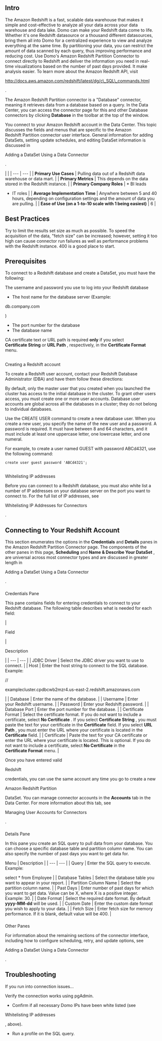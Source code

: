 

Intro
-------

The Amazon Redshift is a fast, scalable data warehouse that makes it simple and cost-effective to analyze all your data across your data warehouse and data lake. Domo can make your Redshift data come to life. Whether it's one Redshift datasource or a thousand different datasources, bring them all into Domo for a centralized experience to view and analyze everything at the same time. By partitioning your data, you can restrict the amount of data scanned by each query, thus improving performance and reducing cost. Use Domo's Amazon Redshift Partition Connector to connect directly to Redshift and deliver the information you need in real-time visualizations based on the number of past days provided. It make analysis easier. To learn more about the Amazon Redshift API, visit

http://docs.aws.amazon.com/redshift/latest/dg/c\_SQL\_commands.html

.


 The Amazon Redshift Partition connector is a "Database" connector, meaning it retrieves data from a database based on a query. In the Data Center, you can access the connector page for this and other Database connectors by clicking
 ****Database****
 in the toolbar at the top of the window.


 You connect to your Amazon Redshift account in the Data Center. This topic discusses the fields and menus that are specific to the Amazon Redshift Partition connector user interface. General information for adding DataSets, setting update schedules, and editing DataSet information is discussed in

Adding a DataSet Using a Data Connector

.

  |  |
| --- | --- |
| ****Primary Use Cases**** |
 Pulling data out of a Redshift data warehouse or data mart.
  |
| ****Primary Metrics**** |
 This depends on the data stored in the Redshift instance.
  |
| ****Primary Company Roles**** | * BI leads
* IT roles
 |
| ****Average Implementation Time**** |
 Anywhere between 5 and 40 hours, depending on configuration settings and the amount of data you are pulling.
  |
| ****Ease of Use (on a 1-to-10 scale with 1 being easiest)**** |
 6
  |

Best Practices
----------------

Try to limit the results set size as much as possible. To speed the acquisition of the data, "fetch size" can be increased; however, setting it too high can cause connector run failures as well as performance problems with the Redshift instance. 400 is a good place to start.


 Prerequisites
---------------

To connect to a Redshift database and create a DataSet, you must have the following:

 The username and password you use to log into your Redshift database
* The host name for the database server (Example:

db.company.com

)
* The port number for the database
* The database name

CA certificate text or URL path is required
 **only**
 if you select
 ****Certificate String****
 or
 ****URL Path****
 , respectively, in the
 ****Certificate Format****
 menu.

##
 Creating a Redshift account

To create a Redshift user account, contact your Redshift Database Administrator (DBA) and have them follow these directions:


 By default, only the master user that you created when you launched the cluster has access to the initial database in the cluster. To grant other users access, you must create one or more user accounts. Database user accounts are global across all the databases in a cluster; they do not belong to individual databases.


 Use the CREATE USER command to create a new database user. When you create a new user, you specify the name of the new user and a password. A password is required. It must have between 8 and 64 characters, and it must include at least one uppercase letter, one lowercase letter, and one numeral.


 For example, to create a user named GUEST with password ABCd4321, use the following command:


`create user guest password 'ABCd4321';`

##
 Whitelisting IP addresses

Before you can connect to a Redshift database, you must also white list a number of IP addresses on your database server on the port you want to connect to. For the full list of IP addresses, see

Whitelisting IP Addresses for Connectors

.


 Connecting to Your Redshift Account
-------------------------------------


 This section enumerates the options in the
 **Credentials**
 and
 **Details**
 panes in the Amazon Redshift Partition Connector page. The components of the other panes in this page,
 **Scheduling**
 and
 **Name & Describe Your DataSet**
 , are universal across most connector types and are discussed in greater length in

Adding a DataSet Using a Data Connector

.


###

Credentials Pane


 This pane contains fields for entering credentials to connect to your Redshift database. The following table describes what is needed for each field:


|

Field

|

Description

|
| --- | --- |
|
 JDBC Driver
  |
 Select the JDBC driver you want to use to connect.
  |
|
 Host
  |
 Enter the host string to connect to the SQL database. Example:

//

examplecluster.cpdbcwb2mzr4.us-east-2.redshift.amazonaws.com

|
|
 Database
  |
 Enter the name of the database.
  |
|
 Username
  |
 Enter your Redshift username.
  |
|
 Password
  |
 Enter your Redshift password.
  |
|
 Database Port
  |
 Enter the port number for the database.
  |
|
 Certificate Format
  |
 Select the certificate format. If you do not want to include a certificate, select
 ****No Certificate****
 . If you select
 ****Certificate String****
 , you must paste the text for your certificate in the
 ****Certificate****
 field. If you select
 ****URL Path****
 , you must enter the URL where your certificate is located in the
 ****Certificate****
 field.
  |
|
 Certificate
  |
 Paste the text for your CA certificate or enter the URL where your certificate is located. This is optional. If you do not want to include a certificate, select
 **No Certificate**
 in the
 **Certificate Format**
 menu.
  |


 Once you have entered valid

Redshift

credentials, you can use the same account any time you go to create a new

Amazon Redshift Partition

DataSet. You can manage connector accounts in the
 **Accounts**
 tab in the Data Center. For more information about this tab, see

Managing User Accounts for Connectors

.


###
 Details Pane

In this pane you create an SQL query to pull data from your database. You can choose a specific database table and partition column name. You can also specify the number of past days you want to get data for.


 Menu
  |
 Description
  |
| --- | --- |
|
 Query
  |
 Enter the SQL query to execute. Example:

select \* from Employee
  |
|
 Database Tables
  |
 Select the database table you want to appear in your report.
  |
|
 Partition Column Name
  |
 Select the partition column name.
  |
|
 Past Days
  |
 Enter number of past days for which you want to get data. Value can be X, where X is a positive integer. Example: 30.
  |
|
 Date Format
  |
 Select the required date format. By default
 ****yyyy-MM-dd****
 will be used.
  |
|
 Custom Date
  |
 Enter the custom date format you wish to apply to your data.
  |
|
 Fetch Size
  |
 Enter fetch size for memory performance. If it is blank, default value will be 400.
  |


###
 Other Panes

For information about the remaining sections of the connector interface, including how to configure scheduling, retry, and update options, see

Adding a DataSet Using a Data Connector

.


 Troubleshooting
-----------------

If you run into connection issues...

 Verify the connection works using pgAdmin.
* Confirm if all necessary Domo IPs have been white listed (see

Whitelisting IP addresses

, above).
* Run a profile on the SQL query.


